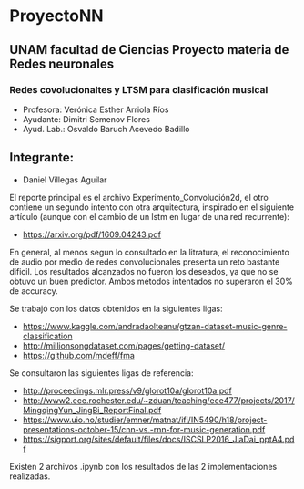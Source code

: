 # ProyectoNN
## UNAM facultad de Ciencias Proyecto materia de Redes neuronales
### Redes covolucionaltes y LTSM para clasificación musical

* Profesora: Verónica Esther Arriola Ríos
* Ayudante: Dimitri Semenov Flores
* Ayud. Lab.:	Osvaldo Baruch Acevedo Badillo

## Integrante:
* Daniel Villegas Aguilar

El reporte principal es el archivo Experimento_Convolución2d, el otro contiene un segundo intento con otra arquitectura, inspirado en el siguiente artículo (aunque con el cambio de un lstm en lugar de una red recurrente):

 * https://arxiv.org/pdf/1609.04243.pdf

En general, al menos segun lo consultado en la litratura, el reconocimiento de audio por medio de redes convolucionales presenta un reto bastante dificil. Los resultados alcanzados no fueron los deseados, ya que no se obtuvo un buen predictor. Ambos métodos intentados no superaron el 30% de accuracy.

Se trabajó con los datos obtenidos en la siguientes ligas:

* https://www.kaggle.com/andradaolteanu/gtzan-dataset-music-genre-classification
* http://millionsongdataset.com/pages/getting-dataset/
* https://github.com/mdeff/fma

Se consultaron las siguientes ligas de referencia:
* http://proceedings.mlr.press/v9/glorot10a/glorot10a.pdf
* http://www2.ece.rochester.edu/~zduan/teaching/ece477/projects/2017/MingqingYun_JingBi_ReportFinal.pdf
* https://www.uio.no/studier/emner/matnat/ifi/IN5490/h18/project-presentations-october-15/cnn-vs.-rnn-for-music-generation.pdf
* https://sigport.org/sites/default/files/docs/ISCSLP2016_JiaDai_pptA4.pdf

Existen 2 archivos .ipynb con los resultados de las 2 implementaciones realizadas.
